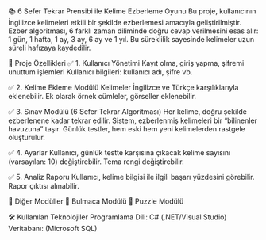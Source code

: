 📚 6 Sefer Tekrar Prensibi ile Kelime Ezberleme Oyunu
Bu proje, kullanıcının İngilizce kelimeleri etkili bir şekilde ezberlemesi amacıyla geliştirilmiştir. Ezber algoritması,
6 farklı zaman diliminde doğru cevap verilmesini esas alır: 1 gün, 1 hafta, 1 ay, 3 ay, 6 ay ve 1 yıl. Bu süreklilik sayesinde kelimeler uzun süreli hafızaya kaydedilir.


🔧 Proje Özellikleri
✅ 1. Kullanıcı Yönetimi
Kayıt olma, giriş yapma, şifremi unuttum işlemleri
Kullanıcı bilgileri: kullanıcı adı, şifre vb.


✅ 2. Kelime Ekleme Modülü
Kelimeler İngilizce ve Türkçe karşılıklarıyla eklenebilir.
Ek olarak örnek cümleler, görseller eklenebilir.


✅ 3. Sınav Modülü (6 Sefer Tekrar Algoritması)
Her kelime, doğru şekilde ezberlenene kadar tekrar edilir.
Sistem, ezberlenmiş kelimeleri bir “bilinenler havuzuna” taşır.
Günlük testler, hem eski hem yeni kelimelerden rastgele oluşturulur.

✅ 4. Ayarlar
Kullanıcı, günlük testte karşısına çıkacak kelime sayısını (varsayılan: 10) değiştirebilir.
Tema rengi değiştirebilir.


✅ 5. Analiz Raporu
Kullanıcı, kelime bilgisi ile ilgili başarı yüzdesini görebilir.
Rapor çıktısı alınabilir.


🔄 Diğer Modüller
🧩 Bulmaca Modülü
🧩 Puzzle Modülü



🛠️ Kullanılan Teknolojiler
Programlama Dili: C# (.NET/Visual Studio)
Veritabanı: (Microsoft SQL)
